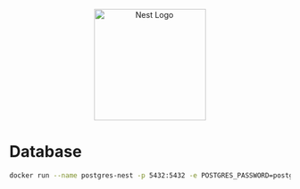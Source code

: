<p align="center">
  <a href="http://nestjs.com/" target="blank"><img src="https://nestjs.com/img/logo-small.svg" width="200" alt="Nest Logo" /></a>
</p>

# Database

```bash
docker run --name postgres-nest -p 5432:5432 -e POSTGRES_PASSWORD=postgres -d postgres
```